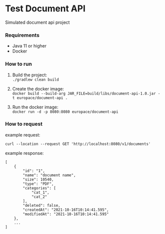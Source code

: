 # Test Document API

Simulated document api project

### Requirements
* Java 11 or higher
* Docker

### How to run

1. Build the project:  
`./gradlew clean build`

2. Create the docker image:  
`docker build --build-arg JAR_FILE=build/libs/document-api-1.0.jar -t europace/document-api .`

3. Run the docker image:  
`docker run -d -p 8080:8080 europace/document-api`

### How to request
example request:
```
curl --location --request GET 'http://localhost:8080/v1/documents'
```

example response:
```
[
    {
        "id": "1",
        "name": "document name",
        "size": 10540,
        "type": "PDF",
        "categories": [
            "cat_1",
            "cat_2"
        ],
        "deleted": false,
        "createdAt": "2021-10-16T10:14:41.595",
        "modifiedAt": "2021-10-16T10:14:41.595"
    },
    ...
]
```